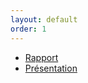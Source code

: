 ```yaml
---
layout: default
order: 1
---
```



- [Rapport](/besoin/documentation/) 
- [Présentation](/besoin/documentation/presentation.html#/) 
